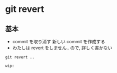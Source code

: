 
# git revert


## 基本

- commit を取り消す 新しい commit を作成する
- わたしは revert をしません..
  ので, 詳しく書かない


```
git revert ..

wip:
```



